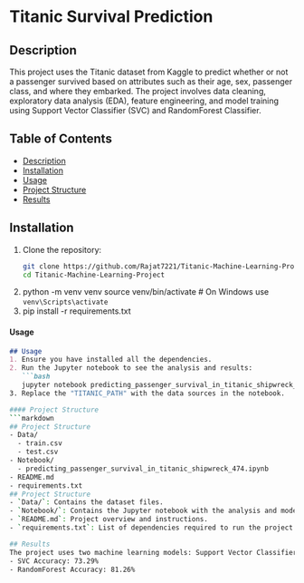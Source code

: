 # Titanic Survival Prediction
## Description
This project uses the Titanic dataset from Kaggle to predict whether or not a passenger survived based on attributes such as their age, sex, passenger class, and where they embarked. The project involves data cleaning, exploratory data analysis (EDA), feature engineering, and model training using Support Vector Classifier (SVC) and RandomForest Classifier.
## Table of Contents
- [Description](#description)
- [Installation](#installation)
- [Usage](#usage)
- [Project Structure](#project-structure)
- [Results](#results)
## Installation
1. Clone the repository:
   ```bash
   git clone https://github.com/Rajat7221/Titanic-Machine-Learning-Project.git
   cd Titanic-Machine-Learning-Project
2. python -m venv venv
   source venv/bin/activate  # On Windows use `venv\Scripts\activate`
3. pip install -r requirements.txt

#### Usage
```markdown
## Usage
1. Ensure you have installed all the dependencies.
2. Run the Jupyter notebook to see the analysis and results:
   ```bash
   jupyter notebook predicting_passenger_survival_in_titanic_shipwreck_474.ipynb
3. Replace the "TITANIC_PATH" with the data sources in the notebook.

#### Project Structure
```markdown
## Project Structure
- Data/
  - train.csv
  - test.csv
- Notebook/
  - predicting_passenger_survival_in_titanic_shipwreck_474.ipynb
- README.md
- requirements.txt
## Project Structure
- `Data/`: Contains the dataset files.
- `Notebook/`: Contains the Jupyter notebook with the analysis and model training..
- `README.md`: Project overview and instructions.
- `requirements.txt`: List of dependencies required to run the project.

## Results
The project uses two machine learning models: Support Vector Classifier (SVC) and RandomForest Classifier. Below are the accuracy results:
- SVC Accuracy: 73.29%
- RandomForest Accuracy: 81.26%


   
   

